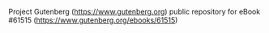 Project Gutenberg (https://www.gutenberg.org) public repository for eBook #61515 (https://www.gutenberg.org/ebooks/61515)
